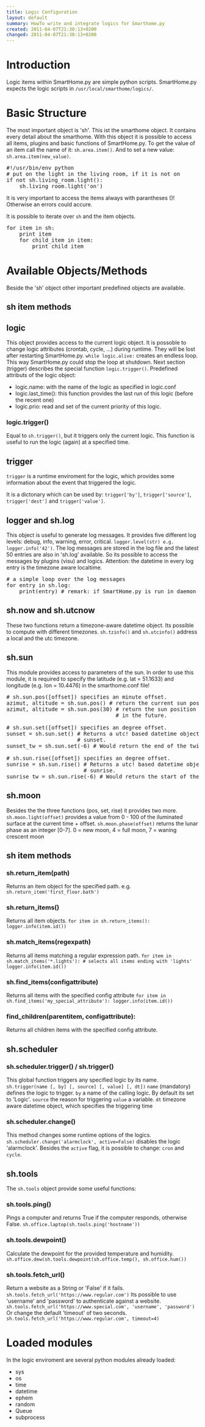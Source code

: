 ```yaml
---
title: Logic Configuration
layout: default
summary: HowTo write and integrate logics for Smarthome.py
created: 2011-04-07T21:30:13+0200
changed: 2011-04-07T21:30:13+0200
---
```


# Introduction

Logic items within SmartHome.py are simple python scripts. SmartHome.py expects the logic scripts in <code>/usr/local/smarthome/logics/</code>.

# Basic Structure

The most important object is 'sh'. This ist the smarthome object. It contains every detail about the smarthome. With this object it is possible to access all items, plugins and basic functions of SmartHome.py.
To get the value of an item call the name of it: <code>sh.area.item()</code>. And to set a new value: <code>sh.area.item(new_value)</code>.
<pre>#!/usr/bin/env python
# put on the light in the living room, if it is not on
if not sh.living_room.light():
    sh.living_room.light('on')
</pre>
It is very important to access the items always with parantheses ()! Otherwise an errors could accure.

It is possible to iterate over `sh` and the item objects.
<pre>
for item in sh:
    print item
    for child_item in item:
        print child_item
</pre>

# Available Objects/Methods

Beside the 'sh' object other important predefined objects are available.


## sh item methods

## logic
This object provides access to the current logic object. It is possoble to change logic attributes (crontab, cycle, ...) during runtime. They will be lost after restarting SmartHome.py.
`while logic.alive:` creates an endless loop. This way SmartHome.py could stop the loop at shutdown.
Next section (trigger) describes the special function `logic.trigger()`.
Predefined attributs of the logic object:

* logic.name: with the name of the logic as specified in logic.conf
* logic.last_time(): this function provides the last run of this logic (before the recent one)
* logic.prio: read and set of the current priority of this logic.

### logic.trigger()
Equal to `sh.trigger()`, but it triggers only the current logic. This function is useful to run the logic (again) at a specified time.

## trigger
`trigger` is a runtime enviroment for the logic, which provides some information about the event that triggered the logic.

It is a dictonary which can be used by: `trigger['by']`, `trigger['source']`, `trigger['dest']` and `trigger['value']`.

## logger and sh.log
This object is useful to generate log messages. It provides five different log levels: debug, info, warning, error, critical.
<code>logger.level(str) e.g. logger.info('42')</code>. The log messages are stored in the log file and the latest 50 entries are also in 'sh.log' available.
So its possible to access the messages by plugins (visu) and logics. Attention: the datetime in every log entry is the timezone aware localtime.
<pre># a simple loop over the log messages
for entry in sh.log:
    print(entry) # remark: if SmartHome.py is run in daemon mode output by 'print' is not visible.
</pre>

## sh.now and sh.utcnow
These two functions return a timezone-aware datetime object. Its possible to compute with different timezones.
<code>sh.tzinfo()</code> and <code>sh.utcinfo()</code> address a local and the utc timezone.

## sh.sun
This module provides access to parameters of the sun. In order to use this module, it is required to specify the latitude (e.g. lat = 51.1633) and longitude (e.g. lon = 10.4476) in the smarthome.conf file!
<pre># sh.sun.pos([offset]) specifies an minute offset.
azimut, altitude = sh.sun.pos() # return the current sun position
azimut, altitude = sh.sun.pos(30) # return the sun position 30 minutes
                                  # in the future.

# sh.sun.set([offset]) specifies an degree offset.
sunset = sh.sun.set() # Returns a utc! based datetime object with the next
                      # sunset.
sunset_tw = sh.sun.set(-6) # Would return the end of the twilight.

# sh.sun.rise([offset]) specifies an degree offset.
sunrise = sh.sun.rise() # Returns a utc! based datetime object with the next
                        # sunrise.
sunrise_tw = sh.sun.rise(-6) # Would return the start of the twilight.
</pre>

## sh.moon
Besides the the three functions (pos, set, rise) it provides two more.
`sh.moon.light(offset)` provides a value from 0 - 100 of the iluminated surface at the current time + offset.
`sh.moon.phase(offset)` returns the lunar phase as an integer [0-7]. 0 = new moon, 4 = full moon, 7 = waning crescent moon

## sh item methods

### sh.return_item(path)
Returns an item object for the specified path. e.g. `sh.return_item('first_floor.bath')`

### sh.return_items()
Returns all item objects. 
`for item in sh.return_items():
    logger.info(item.id())`

### sh.match_items(regexpath)
Returns all items matching a regular expression path.
`for item in sh.match_items('*.lights'):
    # selects all items ending with 'lights'
    logger.info(item.id())`

### sh.find_items(configattribute)
Returns all items with the specified config attribute 
`for item in sh.find_items('my_special_attribute'):
    logger.info(item.id())`

### find_children(parentitem, configattribute):
Returns all children items with the specified config attribute.


## sh.scheduler
### sh.scheduler.trigger() / sh.trigger()

This global function triggers any specified logic by its name. `sh.trigger(name [, by] [, source] [, value] [, dt])`
`name` (mandatory) defines the logic to trigger. 
`by`  a name of the calling logic. By default its set to 'Logic'.
`source` the reason for triggering 
`value` a variable.
`dt` timezone aware datetime object, which specifies the triggering time

### sh.scheduler.change()
This method changes some runtime options of the logics. `sh.scheduler.change('alarmclock', active=False)` disables the logic 'alarmclock'. Besides the `active` flag, it is possible to change: `cron` and `cycle`.

## sh.tools
The `sh.tools` object provide some useful functions:

### sh.tools.ping()
Pings a computer and returns True if the computer responds, otherwise False.
`sh.office.laptop(sh.tools.ping('hostname'))`

### sh.tools.dewpoint()
Calculate the dewpoint for the provided temperature and humidity.
`sh.office.dew(sh.tools.dewpoint(sh.office.temp(), sh.office.hum())`

### sh.tools.fetch_url()
Return a website as a String or 'False' if it fails.
`sh.tools.fetch_url('https://www.regular.com')`
Its possible to use 'username' and 'password' to authenticate against a website.
`sh.tools.fetch_url('https://www.special.com', 'username', 'password')`
Or change the default 'timeout' of two seconds.
`sh.tools.fetch_url('https://www.regular.com', timeout=4)`

# Loaded modules
In the logic enviroment are several python modules already loaded:

 * sys
 * os
 * time
 * datetime
 * ephem
 * random
 * Queue
 * subprocess
